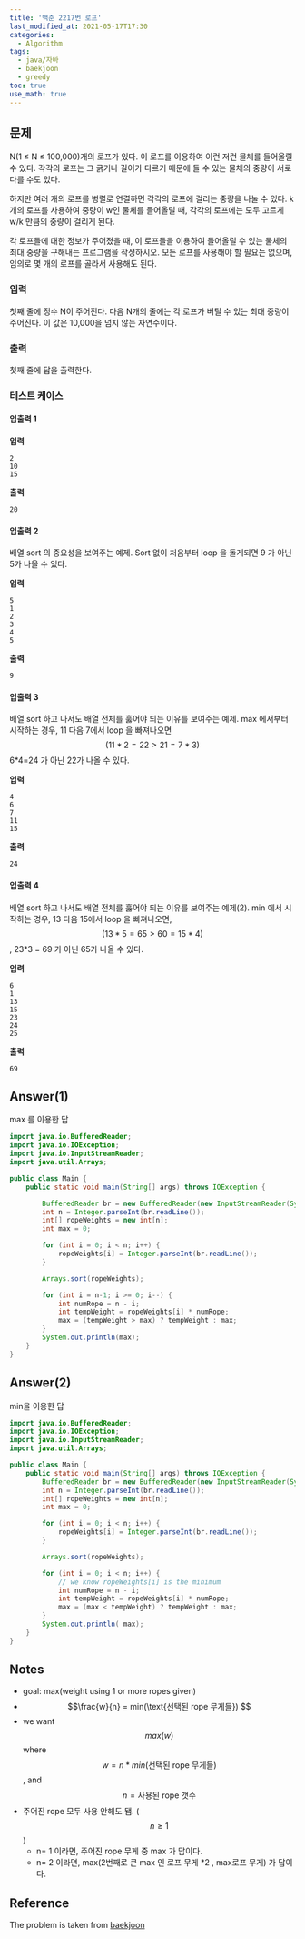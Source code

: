 ```yaml
---
title: '백준 2217번 로프'
last_modified_at: 2021-05-17T17:30
categories:
  - Algorithm
tags:
  - java/자바
  - baekjoon
  - greedy
toc: true
use_math: true
---
```



## 문제
N(1 ≤ N ≤ 100,000)개의 로프가 있다. 이 로프를 이용하여 이런 저런 물체를 들어올릴 수 있다. 각각의 로프는 그 굵기나 길이가 다르기 때문에 들 수 있는 물체의 중량이 서로 다를 수도 있다.

하지만 여러 개의 로프를 병렬로 연결하면 각각의 로프에 걸리는 중량을 나눌 수 있다. k개의 로프를 사용하여 중량이 w인 물체를 들어올릴 때, 각각의 로프에는 모두 고르게 w/k 만큼의 중량이 걸리게 된다.

각 로프들에 대한 정보가 주어졌을 때, 이 로프들을 이용하여 들어올릴 수 있는 물체의 최대 중량을 구해내는 프로그램을 작성하시오. 모든 로프를 사용해야 할 필요는 없으며, 임의로 몇 개의 로프를 골라서 사용해도 된다.


### 입력 
첫째 줄에 정수 N이 주어진다. 다음 N개의 줄에는 각 로프가 버틸 수 있는 최대 중량이 주어진다. 이 값은 10,000을 넘지 않는 자연수이다.

### 출력
첫째 줄에 답을 출력한다.

### 테스트 케이스 
#### 입출력 1 
**입력**
```
2
10
15
```
**출력**
```
20
```


#### 입출력 2 
배열 sort 의 중요성을 보여주는 예제. Sort 없이 처음부터 loop 을 돌게되면 9 가 아닌 5가 나올 수 있다. 

**입력**
```
5
1
2
3
4
5
```
**출력**
```
9
```

#### 입출력 3
배열 sort 하고 나서도 배열 전체를 훓어야 되는 이유를 보여주는 예제. max 에서부터 시작하는 경우, 11 다음 7에서 loop 을 빠져나오면 $$(11*2 = 22 > 21 = 7*3)$$ 6*4=24 가 아닌 22가 나올 수 있다. 

**입력**
```
4
6
7
11
15
```
**출력**
```
24
```

#### 입출력 4
배열 sort 하고 나서도 배열 전체를 훓어야 되는 이유를 보여주는 예제(2). min 에서 시작하는 경우, 13 다음 15에서 loop 을 빠져나오면, $$(13*5=65 > 60= 15*4)$$, 
23*3 = 69 가 아닌 65가 나올 수 있다. 

**입력**
```
6
1
13
15
23
24
25
```
**출력**
```
69
```


## Answer(1)
max 를 이용한 답
```java
import java.io.BufferedReader;
import java.io.IOException;
import java.io.InputStreamReader;
import java.util.Arrays;

public class Main {
    public static void main(String[] args) throws IOException {

        BufferedReader br = new BufferedReader(new InputStreamReader(System.in));
        int n = Integer.parseInt(br.readLine());
        int[] ropeWeights = new int[n];
        int max = 0;

        for (int i = 0; i < n; i++) {
            ropeWeights[i] = Integer.parseInt(br.readLine());
        }

        Arrays.sort(ropeWeights);

        for (int i = n-1; i >= 0; i--) {
            int numRope = n - i;
            int tempWeight = ropeWeights[i] * numRope;
            max = (tempWeight > max) ? tempWeight : max;
        }
        System.out.println(max);
    }
}
```

## Answer(2)
min을 이용한 답
```java
import java.io.BufferedReader;
import java.io.IOException;
import java.io.InputStreamReader;
import java.util.Arrays;

public class Main {
    public static void main(String[] args) throws IOException {
        BufferedReader br = new BufferedReader(new InputStreamReader(System.in));
        int n = Integer.parseInt(br.readLine());
        int[] ropeWeights = new int[n];
        int max = 0;

        for (int i = 0; i < n; i++) {
            ropeWeights[i] = Integer.parseInt(br.readLine());
        }

        Arrays.sort(ropeWeights);

        for (int i = 0; i < n; i++) {
            // we know ropeWeights[i] is the minimum
            int numRope = n - i;
            int tempWeight = ropeWeights[i] * numRope;
            max = (max < tempWeight) ? tempWeight : max;
        }
        System.out.println( max);
    }
}


```

## Notes 
- goal: max(weight using 1 or more ropes given) 
- $$\frac{w}{n} = min(\text{선택된 rope 무게들}) $$
- we want $$max(w)$$ where $$ w = n * min(\text{선택된 rope 무게들}) $$, and $$n = \text{사용된 rope 갯수}$$
- 주어진 rope 모두 사용 안해도 됌. ($$n \geq 1$$)
  - n= 1 이라면, 주어진 rope 무게 중 max 가 답이다. 
  - n= 2 이라면, max(2번째로 큰 max 인 로프 무게 *2 , max로프 무게) 가 답이다. 

## Reference
The problem is taken from [baekjoon](https://www.acmicpc.net/problem/2217)
